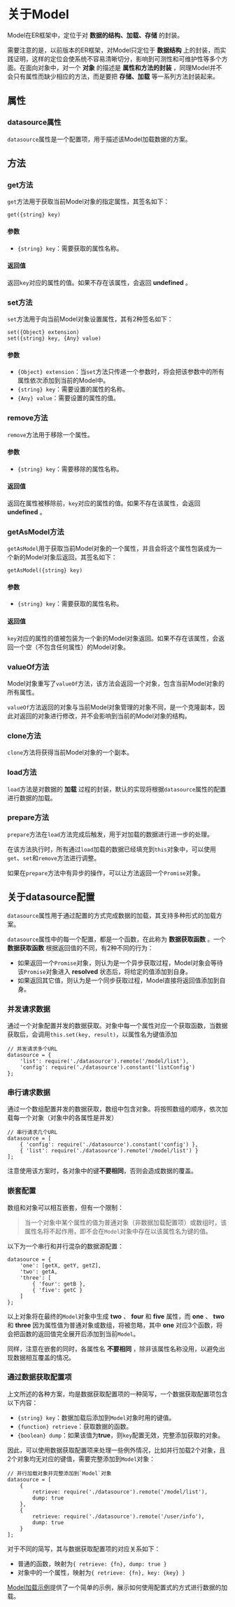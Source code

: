 # 关于Model

Model在ER框架中，定位于对 **数据的结构、加载、存储** 的封装。

需要注意的是，以前版本的ER框架，对Model只定位于 **数据结构** 上的封装，而实践证明，这样的定位会使系统不容易清晰切分，影响到可测性和可维护性等多个方面。在面向对象中，对一个 **对象** 的描述是 **属性和方法的封装** ，同理Model并不会只有属性而缺少相应的方法，而是要把 **存储、加载** 等一系列方法封装起来。

## 属性

### datasource属性

`datasource`属性是一个配置项，用于描述该Model加载数据的方案。

## 方法

### get方法

`get`方法用于获取当前Model对象的指定属性，其签名如下：

    get({string} key)

#### 参数

- `{string} key`：需要获取的属性名称。

#### 返回值

返回`key`对应的属性的值。如果不存在该属性，会返回 **undefined** 。

### set方法

`set`方法用于向当前Model对象设置属性，其有2种签名如下：

    set({Object} extension)
    set({string} key, {Any} value)

#### 参数

- `{Object} extension`：当`set`方法只传递一个参数时，将会把该参数中的所有属性依次添加到当前的Model中。
- `{string} key`：需要设置的属性的名称。
- `{Any} value`：需要设置的属性的值。

### remove方法

`remove`方法用于移除一个属性。

#### 参数

- `{string} key`：需要移除的属性名称。

#### 返回值

返回在属性被移除前，`key`对应的属性的值。如果不存在该属性，会返回 **undefined** 。

### getAsModel方法

`getAsModel`用于获取当前Model对象的一个属性，并且会将这个属性包装成为一个新的Model对象后返回，其签名如下：

    getAsModel({string} key)

#### 参数

- `{string} key`：需要获取的属性名称。

#### 返回值

`key`对应的属性的值被包装为一个新的Model对象返回。如果不存在该属性，会返回一个空（不包含任何属性）的Model对象。

### valueOf方法

Model对象重写了`valueOf`方法，该方法会返回一个对象，包含当前Model对象的所有属性。

`valueOf`方法返回的对象与当前Model对象管理的对象不同，是一个克隆副本，因此对返回的对象进行修改，并不会影响到当前的Model对象的结构。

### clone方法

`clone`方法将获得当前Model对象的一个副本。

### load方法

`load`方法是对数据的 **加载** 过程的封装，默认的实现将根据`datasource`属性的配置进行数据的加载。

### prepare方法

`prepare`方法在`load`方法完成后触发，用于对加载的数据进行进一步的处理。

在该方法执行时，所有通过`load`加载的数据已经填充到`this`对象中，可以使用`get`、`set`和`remove`方法进行调整。

如果在`prepare`方法中有异步的操作，可以让方法返回一个`Promise`对象。

## 关于datasource配置

`datasource`属性用于通过配置的方式完成数据的加载，其支持多种形式的加载方案。

`datasource`属性中的每一个配置，都是一个函数，在此称为 **数据获取函数** 。一个 **数据获取函数** 根据返回值的不同，有2种不同的行为：

- 如果返回一个`Promise`对象，则认为是一个异步获取过程，Model对象会等待该`Promise`对象进入 **resolved** 状态后，将给定的值添加到自身。
- 如果返回其它值，则认为是一个同步获取过程，Model直接将返回值添加到自身。

### 并发请求数据

通过一个对象配置并发的数据获取。对象中每一个属性对应一个获取函数，当数据获取后，会调用`this.set(key, result)`，以属性名为键值添加

    // 并发请求多个URL
    datasource = {
        'list': require('./datasource').remote('/model/list'),
        'config': require('./datasource').constant('listConfig')
    };

### 串行请求数据

通过一个数组配置并发的数据获取，数组中包含对象。将按照数组的顺序，依次加载每一个对象（对象中的各属性是并发）

    // 串行请求几个URL
    datasource = [
        { 'config': require('./datasource').constant('config') },
        { 'list': require('./datasource').remote('/model/list') }
    ];

注意使用该方案时，各对象中的键**不要相同**，否则会造成数据的覆盖。

### 嵌套配置

数组和对象可以相互嵌套，但有一个限制：

> 当一个对象中某个属性的值为普通对象（非数据加载配置项）或数组时，该属性名将不起作用，即不会在`Model`对象中存在以该属性名为键的值。

以下为一个串行和并行混杂的数据源配置：

    datasource = {
        'one': [getX, getY, getZ],
        'two': getA,
        'three': [
            { 'four': getB },
            { 'five': getC }
        ]
    };

以上对象将在最终的`Model`对象中生成 **two** 、 **four** 和 **five** 属性，而 **one** 、 **two** 和 **three** 因为属性值为普通对象或数组，将被忽略，其中 **one** 对应3个函数，将会把函数的返回值完全展开后添加到当前`Model`。

同样，注意在嵌套的同时，各属性名 **不要相同** ，除非该属性名称没用，以避免出现数据相互覆盖的情况。

### 通过数据获取配置项

上文所述的各种方案，均是数据获取配置项的一种简写，一个数据获取配置项包含以下内容：

- `{string} key`：数据加载后添加到`Model`对象时用的键值。
- `{function} retrieve`：获取数据的函数。
- `{boolean} dump`：如果该值为**true**，则`key`配置无效，完整添加获取的对象。

因此，可以使用数据获取配置项来处理一些例外情况，比如并行加载2个对象，且2个对象均无对应的键值，需要完整添加到`Model`对象：

    // 并行加载对象并完整添加到`Model`对象
    datasource = [
        {
            retrieve: require('./datasource').remote('/model/list'), 
            dump: true
        },
        {
            retrieve: require('./datasource').remote('/user/info'), 
            dump: true
        }
    ];

对于不同的简写，其与数据获取配置项的对应关系如下：

- 普通的函数，映射为`{ retrieve: {fn}, dump: true }`
- 对象中的一个属性，映射为`{ retrieve: {fn}, key: {key} }`

[Model加载示例](../../example/model)提供了一个简单的示例，展示如何使用配置式的方式进行数据的加载。